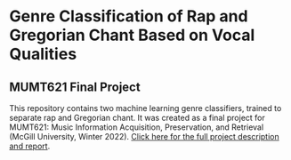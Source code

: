 # Genre Classification of Rap and Gregorian Chant Based on Vocal Qualities
## MUMT621 Final Project
This repository contains two machine learning genre classifiers, trained to separate rap and Gregorian chant. It was created as a final project for MUMT621: Music Information Acquisition, Preservation, and Retrieval (McGill University, Winter 2022). [Click here for the full project description and report](https://github.com/corinnedarche/MUMT621_FinalProject/blob/main/Darche_22_RapChantClassification.pdf). 

